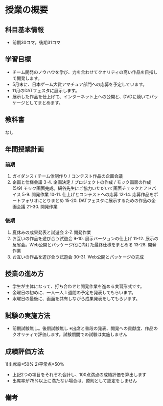 # 授業の概要

## 科目基本情報
- 前期30コマ。後期31コマ

## 学習目標
- チーム開発のノウハウを学び、力を合わせてクオリティの高い作品を目指して開発します。
- 5月末に、日本ゲーム大賞アマチュア部門への応募を予定しています。
- 11月のDATフェスタに展示します。
- 展示した作品を仕上げて、インターネット上への公開と、DVDに焼いてパッケージとしてまとめます。

## 教科書
なし

## 年間授業計画
### 前期
1. ガイダンス / チーム体制作り / コンテスト作品の企画会議
2. 企画と仕様会議
3-4. 企画決定 / プロジェクトの作成 / モック画面の作成
(5/9) モック画面完成。細谷先生にご協力いただいて画面チェックとアドバイス
5-9. 開発作業
10-11. 仕上げとコンテストへの応募
12-14. 応募作品をポートフォリオにとりまとめ
15-20. DATフェスタに展示するための作品の企画会議
21-30. 開発作業

### 後期
1. 夏休みの成果発表と試遊会
2-7. 開発作業
8. お互いの作品を遊び合う試遊会
9-10. 展示バージョンの仕上げ
11-12. 展示の反省会。Web公開とパッケージ化に向けた最終仕様をまとめる
13-28. 開発作業
29. お互いの作品を遊び合う試遊会
30-31. Web公開とパッケージの完成

## 授業の進め方
- 学生が主体になって、打ち合わせと開発作業を進める実習形式です。
- 金曜日の初めに、一人一人１週間の予定を発表してもらいます。
- 水曜日の最後に、画面を共有しながら成果発表をしてもらいます。

## 試験の実施方法
- 前期試験無し。後期試験無し
※出席と普段の発表、開発への貢献度、作品のクオリティで評価します。試験期間での試験は実施しません

## 成績評価方法
1)出席率=50%
2)平常点=50%
- 上記2つの項目をそれぞれ合計し、100点満点の成績評価を算出します
- 出席率が75%以上に満たない場合は、原則として認定をしません

## 備考
